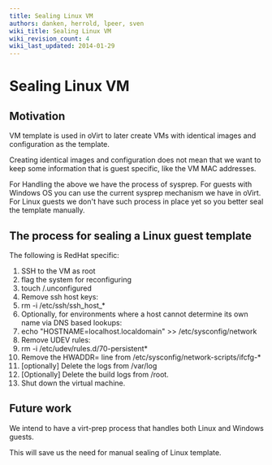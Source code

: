 ```yaml
---
title: Sealing Linux VM
authors: danken, herrold, lpeer, sven
wiki_title: Sealing Linux VM
wiki_revision_count: 4
wiki_last_updated: 2014-01-29
---
```


# Sealing Linux VM

## Motivation

VM template is used in oVirt to later create VMs with identical images and configuration as the template.

Creating identical images and configuration does not mean that we want to keep some information that is guest specific, like the VM MAC addresses.

For Handling the above we have the process of sysprep. For guests with Windows OS you can use the current sysprep mechanism we have in oVirt. For Linux guests we don't have such process in place yet so you better seal the template manually.

## The process for sealing a Linux guest template

The following is RedHat specific:

1.  SSH to the VM as root
2.  flag the system for reconfiguring
3.  touch /.unconfigured
4.  Remove ssh host keys:
5.  rm -i /etc/ssh/ssh_host_\*
6.  Optionally, for environments where a host cannot determine its own name via DNS based lookups:
7.  echo "HOSTNAME=localhost.localdomain" >> /etc/sysconfig/network
8.  Remove UDEV rules:
9.  rm -i /etc/udev/rules.d/70-persistent\*
10. Remove the HWADDR= line from /etc/sysconfig/network-scripts/ifcfg-\*
11. [optionally] Delete the logs from /var/log
12. [Optionally] Delete the build logs from /root.
13. Shut down the virtual machine.

## Future work

We intend to have a virt-prep process that handles both Linux and Windows guests.

This will save us the need for manual sealing of Linux template.
